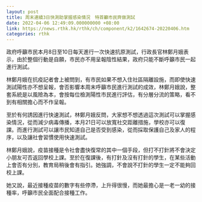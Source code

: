 ```yaml
---
layout: post
title: 周末連續3日快測助掌握感染情況　特首籲市民齊做測試
date: 2022-04-06 12:49:09.000000000 +08:00
link: https://news.rthk.hk/rthk/ch/component/k2/1642674-20220406.htm
categories: rthk
---
```


政府呼籲市民本月8日至10日每天進行一次快速抗原測試，行政長官林鄭月娥表示，由於整個行動是自願，市民亦不用呈報陰性結果，政府只能不斷呼籲市民一起進行測試。

林鄭月娥在抗疫記者會上被問到，有市民如果不想入住社區隔離設施，而即使快速測試陽性亦不想呈報，會否影響本周末呼籲市民進行測試的成效，林鄭月娥說，整套系統是以風險為本，會按每位檢測陽性市民進行評估，有分層分流的策略，看不到有相關擔心而不作呈報。

至於有何誘因進行快速測試，林鄭月娥反問，大家想不想透過這次測試可以掌握感染情況，從而減少病毒傳播，本月21日可以放寬社交距離措施，學校亦可以復課。而進行測試可以讓市民知道自己是否受到感染，從而採取保護自己及家人的程序，以及讓社會習慣使用快速測試。

林鄭月娥說，疫苗接種是令社會盡快復常的其中一個手段，但打不打針將不會決定小朋友可否返回學校上課。至於在復課後，有打針及沒有打針的學生，在某些活動上會否有分別，教育局稍後會有指引。她強調，不會說不打針的學生一定不能夠回校上課。

她又說，最近接種疫苗的數字有些停滯，上升得很慢，而她最擔心是一老一幼的接種率，呼籲市民全面配合接種工作。
